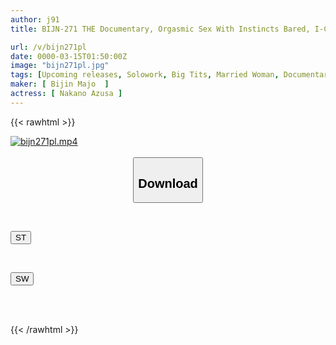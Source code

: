 ```yaml
---
author: j91
title: BIJN-271 THE Documentary, Orgasmic Sex With Instincts Bared, I-Cup Voluptuous Horny Wife Goes Crazy In Orgy For Pleasure, Nakano Kozue

url: /v/bijn271pl
date: 0000-03-15T01:50:00Z
image: "bijn271pl.jpg"
tags: [Upcoming releases, Solowork, Big Tits, Married Woman, Documentary, Promiscuity, BBW	]
maker: [ Bijin Majo  ]
actress: [ Nakano Azusa ]
---
```



{{< rawhtml >}}

<div class="video" data-videoid="pending_link_2.html">
    <a href="javascript:;">
        <img src="/v/bijn271pl/bijn271pl.jpg" width="WIDTH" height="HEIGHT" alt="bijn271pl.mp4" loading="lazy">
    </a>
</div>

<script type="text/javascript" src="https://j91.asia/asset/on-demand-pend.js"></script>

<br>
  <link rel="stylesheet" href="https://j91.asia/asset/bs5.css">
  
  <center>
  <button class="btn btn-primary" type="button" data-bs-toggle="collapse" data-bs-target=".multi-collapse" aria-expanded="false" aria-controls="multiCollapseExample1 multiCollapseExample2"><h2>Download</h2></button></center>
</p>
<div class="row">
  <div class="col">
    <div class="collapse multi-collapse" id="multiCollapseExample1">
      <div class="card card-body">
	      	      <br>
<div class="buttons">  
<p><a href="https://j91.asia/pending_link_2.html" target="_blank"><button class="btn-hover color-3"><i class="fa fa-download"></i> ST</button></a></p></div>
    </div>
  </div>
</div>
  <div class="col">
    <div class="collapse multi-collapse" id="multiCollapseExample2">
      <div class="card card-body">
	      <br>
<div class="buttons">
<p><a href="https://j91.asia/pending_link_2.html" target="_blank"><button class="btn-hover color-2"><i class="fa fa-download"></i> SW</button></a></p></div>
<br><br>
      </div>
    </div>
  </div>
</div>

{{< /rawhtml >}}